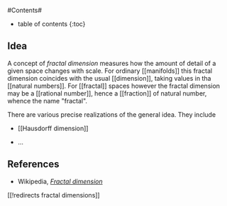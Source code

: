 
#Contents#
* table of contents
{:toc}


## Idea

A concept of _fractal dimension_ measures how the amount of detail of a given space changes with scale. For ordinary [[manifolds]] this fractal dimension coincides with the usual [[dimension]], taking values in tha [[natural numbers]]. For [[fractal]] spaces however the fractal dimension may be a [[rational number]], hence a [[fraction]] of natural number, whence the name "fractal".

There are various precise realizations of the general idea. They include

* [[Hausdorff dimension]]

* ...


## References

* Wikipedia, _[Fractal dimension](https://en.wikipedia.org/wiki/Fractal_dimension)_

[[!redirects fractal dimensions]]